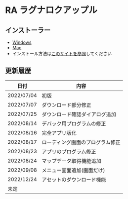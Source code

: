# RA ラグナロクアップル

## インストーラー

- <a href = "./dist/RA%20Setup%201.0.0.exe.zip" target="_blank">Windows</a>
- <a href = "./dist/RA-1.0.0.dmg.zip" target="_blank">Mac</a>
- インストール方法は<a href = "https://voicevox.hiroshiba.jp/how_to_use/" target="_blank">このサイトを参照</a>してください

## 更新履歴

| 日付        | 内容  |
| ----------| --- |
| 2022/07/04| 初版  |
| 2022/07/07|ダウンロード部分修正|
| 2022/07/25|ダウンロード確認ダイアログ追加|
| 2022/08/14|デバック用プログラムの修正|
| 2022/08/16|完全アプリ版化|
| 2022/08/17|ローディング画面のプログラム修正|
| 2022/08/23|アプリのプログラム修正|
| 2022/08/24|マップデータ取得機能追加|
| 2022/09/08|メニュー画面追加(画面だけ)|
| 2022/12/24|アセットのダウンロード機能|
| 未定       |     |
